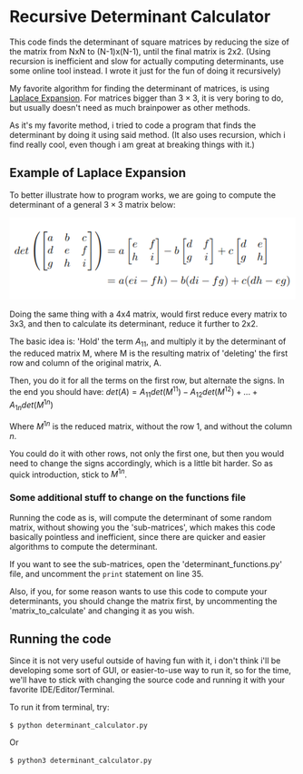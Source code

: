 # Recursive Determinant Calculator

This code finds the determinant of square matrices by reducing the size of the matrix from NxN to (N-1)x(N-1), until the final matrix is 2x2. (Using recursion is inefficient and slow for actually computing determinants, use some online tool instead. I wrote it just for the fun of doing it recursively)

My favorite algorithm for finding the determinant of matrices, is using [Laplace Expansion](https://en.wikipedia.org/wiki/Laplace_expansion). For matrices bigger than $3\times 3$, it is very boring to do, but usually doesn't need as much brainpower as other methods.

As it's my favorite method, i tried to code a program that finds the determinant by doing it using said method. (It also uses recursion, which i find really cool, even though i am great at breaking things with it.)

## Example of Laplace Expansion

To better illustrate how to program works, we are going to compute the determinant of a general $3\times 3$ matrix below:



![Example of 3x3 determinant calculation](3by3-determinant.png "3x3 Determinant")

Doing the same thing with a 4x4 matrix, would first reduce every matrix to 3x3, and then to calculate its determinant, reduce it further to 2x2.

The basic idea is: 'Hold' the term $A_{11}$, and multiply it by the determinant of the reduced matrix M, where M is the resulting matrix of 'deleting' the first row and column of the original matrix, A.

Then, you do it for all the terms on the first row, but alternate the signs. In the end you should have:
$det(A) = A_{11}det(M^{11}) - A_{12}det(M^{12}) + ... + A_{1n}det(M^{1n})$

Where $M^{1n}$ is the reduced matrix, without the row 1, and without the column $n$. 

You could do it with other rows, not only the first one, but then you would need to change the signs accordingly, which is a little bit harder. So as quick introduction, stick to $M^{1n}$.


### Some additional stuff to change on the functions file

Running the code as is, will compute the determinant of some random matrix, without showing you the 'sub-matrices', which makes this code basically pointless and inefficient, since there are quicker and easier algorithms to compute the determinant.

If you want to see the sub-matrices, open the 'determinant_functions.py' file, and uncomment the `print` statement on line 35.

Also, if you, for some reason wants to use this code to compute your determinants, you should change the matrix first, by uncommenting the 'matrix_to_calculate' and changing it as you wish.

## Running the code

Since it is not very useful outside of having fun with it, i don't think i'll be developing some sort of GUI, or easier-to-use way to run it, so for the time, we'll have to stick with changing the source code and running it with your favorite IDE/Editor/Terminal.

To run it from terminal, try:

`
$ python determinant_calculator.py
`

Or


`$ python3 determinant_calculator.py`